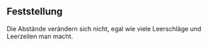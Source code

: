 ## Feststellung
Die Abstände verändern sich nicht, egal wie viele Leerschläge und Leerzeilen man macht.

